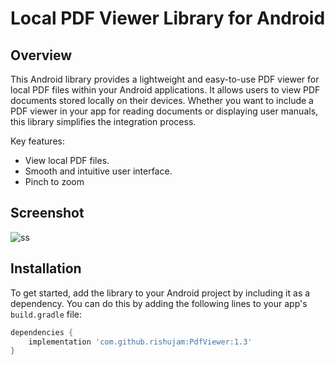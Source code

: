 # Local PDF Viewer Library for Android

## Overview

This Android library provides a lightweight and easy-to-use PDF viewer for local PDF files within your Android applications. It allows users to view PDF documents stored locally on their devices. Whether you want to include a PDF viewer in your app for reading documents or displaying user manuals, this library simplifies the integration process.

Key features:
- View local PDF files.
- Smooth and intuitive user interface.
- Pinch to zoom

## Screenshot

![ss](https://github.com/rishujam/PdfViewer/assets/74773876/8bf16c61-3158-400a-aa5e-85b2291aa01a)

## Installation

To get started, add the library to your Android project by including it as a dependency. You can do this by adding the following lines to your app's `build.gradle` file:

```gradle
dependencies {
    implementation 'com.github.rishujam:PdfViewer:1.3'
}
